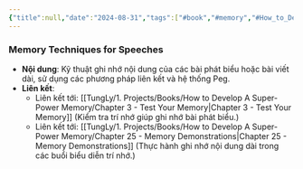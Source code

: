 ```yaml
---
{"title":null,"date":"2024-08-31","tags":["#book","#memory","#How_to_Develop_A_Super_Power_Memory"],"Chương":"Chương9","dg-publish":true,"dg-home":false,"permalink":"/tung-ly/1-projects/books/how-to-develop-a-super-power-memory/memory-techniques-for-speeches/","dgPassFrontmatter":true,"noteIcon":"","created":"2024-12-29T15:27:22.694+07:00","updated":"2025-01-01T18:40:21.909+07:00"}
---
```


### Memory Techniques for Speeches

- **Nội dung**: Kỹ thuật ghi nhớ nội dung của các bài phát biểu hoặc bài viết dài, sử dụng các phương pháp liên kết và hệ thống Peg.
- **Liên kết**:
    - Liên kết tới: [[TungLy/1. Projects/Books/How to Develop A Super-Power Memory/Chapter 3 - Test Your Memory\|Chapter 3 - Test Your Memory]] (Kiểm tra trí nhớ giúp ghi nhớ bài phát biểu.)
    - Liên kết tới: [[TungLy/1. Projects/Books/How to Develop A Super-Power Memory/Chapter 25 - Memory Demonstrations\|Chapter 25 - Memory Demonstrations]] (Thực hành ghi nhớ nội dung dài trong các buổi biểu diễn trí nhớ.)